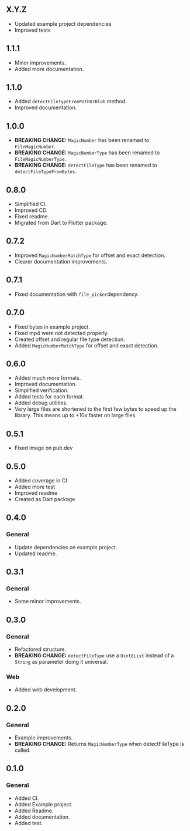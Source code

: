## X.Y.Z
* Updated example project dependencies
* Improved tests

## 1.1.1
* Minor improvements.
* Added more documentation.

## 1.1.0
* Added `detectFileTypeFromPathOrBlob` method.
* Improved documentation.

## 1.0.0
* **BREAKING CHANGE:** `MagicNumber` has been renamed to `FileMagicNumber`.
* **BREAKING CHANGE:** `MagicNumberType` has been renamed to `FileMagicNumberType`.
* **BREAKING CHANGE:** `detectFileType` has been renamed to `detectFileTypeFromBytes`.

## 0.8.0
* Simplified CI.
* Improved CD.
* Fixed readme.
* Migrated from Dart to Flutter package.

## 0.7.2
* Improved `MagicNumberMatchType` for offset and exact detection.
* Clearer documentation improvements.

## 0.7.1
* Fixed documentation with `file_picker`dependency.

## 0.7.0
* Fixed bytes in example project.
* Fixed mp4 were not detected properly.
* Created offset and regular file type detection.
* Added `MagicNumberMatchType` for offset and exact detection.

## 0.6.0
* Added much more formats.
* Improved documentation.
* Simplified verification.
* Added tests for each format.
* Added debug utilities.
* Very large files are shortened to the first few bytes to speed up the library. This means up to +10x faster on large files.

## 0.5.1
* Fixed image on pub.dev

## 0.5.0
* Added coverage in CI
* Added more test
* Improved readme
* Created as Dart package

## 0.4.0
### General
* Update dependencies on example project.
* Updated readme.

## 0.3.1
### General
* Some minor improvements.

## 0.3.0
### General
* Refactored structure.
* **BREAKING CHANGE:** `detectFileType` use a `Uint8List` instead of a `String` as parameter doing it universal.
### Web
* Added web development.


## 0.2.0
### General
* Example improvements.
* **BREAKING CHANGE:** Returns `MagicNumberType` when detectFileType is called.

## 0.1.0
### General
* Added CI.
* Added Example project.
* Added Readme.
* Added documentation.
* Added test.
